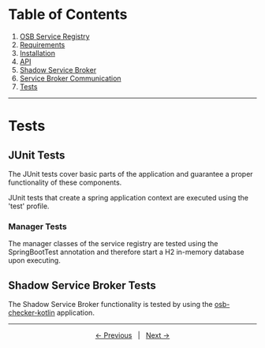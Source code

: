 # Table of Contents
1. [OSB Service Registry](../README.md)
2. [Requirements](./requirements.md)
3. [Installation](./installation.md)
4. [API](./shadowservicebroker.md)
5. [Shadow Service Broker](./shadowservicebroker.md)
6. [Service Broker Communication](./servicebrokercommunication.md)
7. [Tests](#tests)  
---

# Tests

## JUnit Tests

The JUnit tests cover basic parts of the application and guarantee a proper functionality of these components.

JUnit tests that create a spring application context are executed using the 'test' profile.

### Manager Tests

The manager classes of the service registry are tested using the SpringBootTest annotation and therefore start a H2 in-memory database upon executing.

## Shadow Service Broker Tests

The Shadow Service Broker functionality is tested by using the [osb-checker-kotlin] application.

---
<p align="center">
    <span ><a href="./servicebrokercommunication.md"><- Previous</a></span>
	    <span>&nbsp; | &nbsp;</span> 
    <span><a href="./tests.md">Next -></a></span>
</p>

[osb-checker-kotlin]: https://github.com/evoila/osb-checker-kotlin 